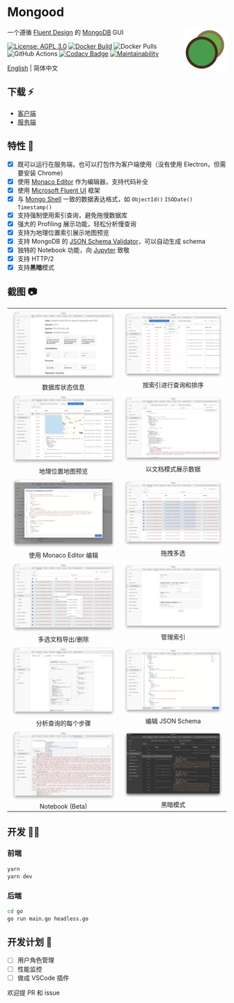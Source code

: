 # Mongood

<img src="./go/assets/logo.png" width="100" height="100" align="right" />

一个遵循 [Fluent Design](https://www.microsoft.com/design/fluent/) 的 [MongoDB](https://www.mongodb.com/) GUI

[![License: AGPL 3.0](https://img.shields.io/badge/License-AGPL%203.0-brightgreen.svg)](https://opensource.org/licenses/AGPL-3.0)
[![Docker Build](https://img.shields.io/docker/cloud/build/renzholy/mongood)](https://github.com/users/RenzHoly/packages/container/package/mongood)
![Docker Pulls](https://img.shields.io/docker/pulls/renzholy/mongood)
![GitHub Actions](https://github.com/renzholy/mongood/workflows/Release/badge.svg?branch=v0.1.0)
[![Codacy Badge](https://api.codacy.com/project/badge/Grade/f7b2974cfea2417a8bd489a9bdbea4a7)](https://app.codacy.com/manual/RenzHoly/Mongood?utm_source=github.com&utm_medium=referral&utm_content=RenzHoly/Mongood&utm_campaign=Badge_Grade_Dashboard)
[![Maintainability](https://api.codeclimate.com/v1/badges/4b5f9ef66205961e4ddd/maintainability)](https://codeclimate.com/github/RenzHoly/Mongood/maintainability)

[English](./README.md) | 简体中文

## 下载 ⚡️

- [客户端](https://github.com/RenzHoly/Mongood/releases)
- [服务端](https://github.com/users/RenzHoly/packages/container/package/mongood)

## 特性 🔮

- [x] 既可以运行在服务端，也可以打包作为客户端使用（没有使用 Electron，但需要安装 Chrome）
- [x] 使用 [Monaco Editor](https://microsoft.github.io/monaco-editor/index.html) 作为编辑器，支持代码补全
- [x] 使用 [Microsoft Fluent UI](https://developer.microsoft.com/en-us/fluentui) 框架
- [x] 与 [Mongo Shell](https://docs.mongodb.com/manual/core/shell-types/) 一致的数据表达格式，如 `ObjectId()` `ISODate()` `Timestamp()`
- [x] 支持强制使用索引查询，避免拖慢数据库
- [x] 强大的 Profiling 展示功能，轻松分析慢查询
- [x] 支持为地理位置索引展示地图预览
- [x] 支持 MongoDB 的 [JSON Schema Validator](https://docs.mongodb.com/manual/reference/operator/query/jsonSchema/)，可以自动生成 schema
- [x] 独特的 Notebook 功能，向 [Jupyter](https://jupyter.org/) 致敬
- [x] 支持 HTTP/2
- [x] 支持**黑暗**模式

## 截图 📷

<table>
  <tr>
    <td align="center"><img src="./screenshot/stats.png" />数据库状态信息</td>
    <td align="center"><img src="./screenshot/index.png" />按索引进行查询和排序</td>
  </tr>
  <tr>
    <td align="center"><img src="./screenshot/geo.png" />地理位置地图预览</td>
    <td align="center"><img src="./screenshot/document.png" />以文档模式展示数据</td>
  </tr>
  <tr>
    <td align="center"><img src="./screenshot/editor.png" />使用 Monaco Editor 编辑</td>
    <td align="center"><img src="./screenshot/multi-select.png" />拖拽多选</td>
  </tr>
  <tr>
    <td align="center"><img src="./screenshot/export.png" />多选文档导出/删除</td>
    <td align="center"><img src="./screenshot/indexes.png" />管理索引</td>
  </tr>
  <tr>
    <td align="center"><img src="./screenshot/profiling.png" />分析查询的每个步骤</td>
    <td align="center"><img src="./screenshot/schema.png" />编辑 JSON Schema</td>
  </tr>
  <tr>
    <td align="center"><img src="./screenshot/notebook.png" />Notebook (Beta)</td>
    <td align="center"><img src="./screenshot/dark.png" />黑暗模式</td>
  </tr>
</table>

## 开发 👨‍💻

### 前端

```bash
yarn
yarn dev
```

### 后端

```bash
cd go
go run main.go headless.go
```

## 开发计划 🚧

- [ ] 用户角色管理
- [ ] 性能监控
- [ ] 做成 VSCode 插件

欢迎提 PR 和 issue
